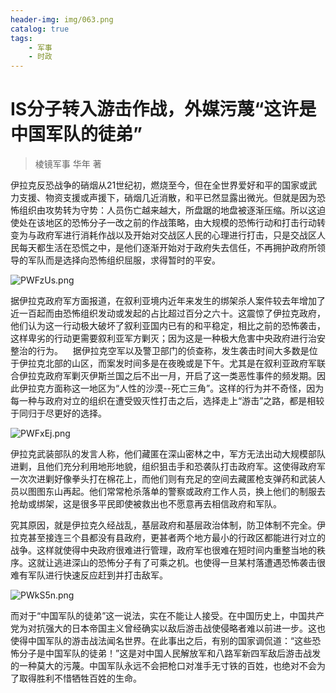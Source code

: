 ```yaml
---
header-img: img/063.png
catalog: true
tags:
    - 军事
    - 时政
---
```


# IS分子转入游击作战，外媒污蔑“这许是中国军队的徒弟”
> 棱镜军事 华年 著

伊拉克反恐战争的硝烟从21世纪初，燃烧至今，但在全世界爱好和平的国家或武力支援、物资支援或声援下，硝烟几近消散，和平已然显露出微光。但就是因为恐怖组织由攻势转为守势：人员伤亡越来越大，所盘踞的地盘被逐渐压缩。所以这迫使处在该地区的恐怖分子一改之前的作战策略，由大规模的恐怖行动和打击行动转变为与政府军进行消耗作战以及开始对交战区人民的心理进行打击，只是交战区人民每天都生活在恐慌之中，是他们逐渐开始对于政府失去信任，不再拥护政府所领导的军队而是选择向恐怖组织屈服，求得暂时的平安。  

![PWFzUs.png](https://s1.ax1x.com/2018/08/16/PWFzUs.png)

据伊拉克政府军方面报道，在叙利亚境内近年来发生的绑架杀人案件较去年增加了近一百起而由恐怖组织发动或发起的占比超过百分之六十。这震惊了伊拉克政府，他们认为这一行动极大破坏了叙利亚国内已有的和平稳定，相比之前的恐怖袭击，这样卑劣的行动更需要叙利亚军方剿灭；因为这是一种极大危害中央政府进行治安整治的行为。 
  
据伊拉克空军以及警卫部门的侦查称，发生袭击时间大多数是位于伊拉克北部的山区，而案发时间多是在夜晚或是下午。尤其是在叙利亚政府军联合伊拉克政府军剿灭伊斯兰国之后不出一月，开启了这一类恶性事件的频发期。因此伊拉克方面称这一地区为“人性的沙漠--死亡三角”。这样的行为并不奇怪，因为每一种与政府对立的组织在遭受毁灭性打击之后，选择走上“游击”之路，都是相较于同归于尽更好的选择。 

![PWFxEj.png](https://s1.ax1x.com/2018/08/16/PWFxEj.png)

伊拉克武装部队的发言人称，他们藏匿在深山密林之中，军方无法出动大规模部队进剿，且他们充分利用地形地貌，组织狙击手和恐袭队打击政府军。这使得政府军一次次进剿好像拳头打在棉花上，而他们则有充足的空间去藏匿枪支弹药和武装人员以图图东山再起。他们常常枪杀落单的警察或政府工作人员，换上他们的制服去抢劫或绑架，这是很多平民即使被救出也不愿意再去相信政府和军队。 

究其原因，就是伊拉克久经战乱，基层政府和基层政治体制，防卫体制不完全。伊拉克甚至接连三个县都没有县政府，更甚者两个地方最小的行政区都能进行对立的战争。这样就使得中央政府很难进行管理，政府军也很难在短时间内重整当地的秩序。这就让逃进深山的恐怖分子有了可乘之机。也使得一旦某村落遭遇恐怖袭击很难有军队进行快速反应赶到并打击敌军。  

![PWkS5n.png](https://s1.ax1x.com/2018/08/16/PWkS5n.png)

而对于“中国军队的徒弟”这一说法，实在不能让人接受。在中国历史上，中国共产党为对抗强大的日本帝国主义曾经确实以敌后游击战使侵略者难以前进一步。这也使得中国军队的游击战法闻名世界。在此事出之后，有别的国家调侃道：“这些恐怖分子是中国军队的徒弟！”这是对中国人民解放军和八路军新四军敌后游击战发的一种莫大的污蔑。中国军队永远不会把枪口对准手无寸铁的百姓，也绝对不会为了取得胜利不惜牺牲百姓的生命。 